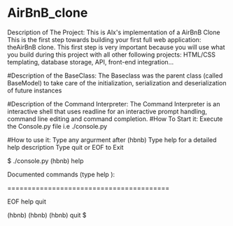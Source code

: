 # AirBnB_clone
Description of The Project:
This is Alx's implementation of a AirBnB Clone
This is the first step towards building your first full web application: theAirBnB clone. This first step is very important because you will use what you build during this project with all other following projects: HTML/CSS templating, database storage, API, front-end integration…

#Description of the BaseClass:
The Baseclass was the parent class (called BaseModel) to take care of the initialization, serialization and deserialization of future instances

#Description of the Command Interpreter:
The Command Interpreter is an interactive shell that uses readline for an interactive prompt handling, command line editing and command completion.
#How To Start it: 
Execute the Console.py file	i.e ./console.py

#How to use it:
	Type any argurment after (hbnb) 
	Type help <topic> for a detailed help description
	Type quit or EOF to Exit

$ ./console.py
(hbnb) help

Documented commands (type help <topic>):

========================================

EOF  help  quit

(hbnb) 
(hbnb) 
(hbnb) quit
$
